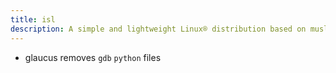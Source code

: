 ```yaml
---
title: isl
description: A simple and lightweight Linux® distribution based on musl libc and toybox
---
```


- glaucus removes `gdb` `python` files
